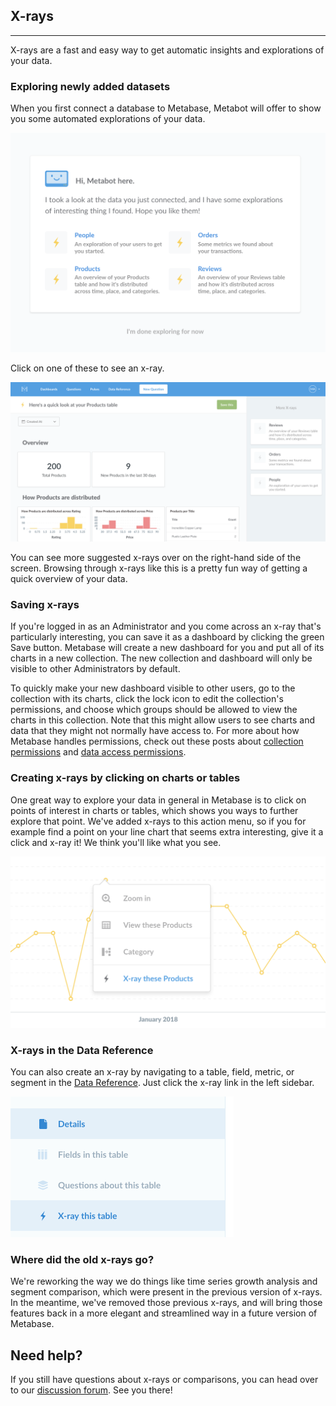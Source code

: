 ## X-rays
---
X-rays are a fast and easy way to get automatic insights and explorations of your data.

### Exploring newly added datasets

When you first connect a database to Metabase, Metabot will offer to show you some automated explorations of your data.

![X-ray example](./images/x-rays/suggestions.png)

Click on one of these to see an x-ray.

![X-ray example](./images/x-rays/example.png)

You can see more suggested x-rays over on the right-hand side of the screen. Browsing through x-rays like this is a pretty fun way of getting a quick overview of your data.

### Saving x-rays

If you're logged in as an Administrator and you come across an x-ray that's particularly interesting, you can save it as a dashboard by clicking the green Save button. Metabase will create a new dashboard for you and put all of its charts in a new collection. The new collection and dashboard will only be visible to other Administrators by default.

To quickly make your new dashboard visible to other users, go to the collection with its charts, click the lock icon to edit the collection's permissions, and choose which groups should be allowed to view the charts in this collection. Note that this might allow users to see charts and data that they might not normally have access to. For more about how Metabase handles permissions, check out these posts about [collection permissions](../administration-guide/06-collections.md) and [data access permissions](../administration-guide/05-setting-permissions.md).

### Creating x-rays by clicking on charts or tables

One great way to explore your data in general in Metabase is to click on points of interest in charts or tables, which shows you ways to further explore that point. We've added x-rays to this action menu, so if you for example find a point on your line chart that seems extra interesting, give it a click and x-ray it! We think you'll like what you see.

![X-ray action in drill-through menu](./images/x-rays/drill-through.png)

### X-rays in the Data Reference

You can also create an x-ray by navigating to a table, field, metric, or segment in the [Data Reference](./12-data-model-reference.md). Just click the x-ray link in the left sidebar.

![Data Reference x-ray](./images/x-rays/data-reference.png)

### Where did the old x-rays go?

We're reworking the way we do things like time series growth analysis and segment comparison, which were present in the previous version of x-rays. In the meantime, we've removed those previous x-rays, and will bring those features back in a more elegant and streamlined way in a future version of Metabase.

## Need help?
If you still have questions about x-rays or comparisons, you can head over to our [discussion forum](http://discourse.metabase.com/). See you there!

